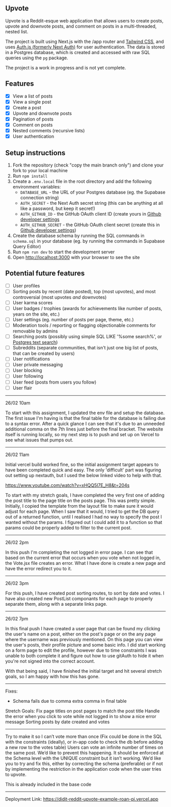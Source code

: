 ## Upvote

Upvote is a Reddit-esque web application that allows users to create posts, upvote and downvote posts, and comment on posts in a multi-threaded, nested list.

The project is built using Next.js with the /app router and [Tailwind CSS](https://tailwindcss.com/), and uses [Auth.js (formerly Next Auth)](https://authjs.dev/) for user authentication. The data is stored in a Postgres database, which is created and accessed with raw SQL queries using the `pg` package.

The project is a work in progress and is not yet complete.

## Features

- [x] View a list of posts
- [x] View a single post
- [x] Create a post
- [x] Upvote and downvote posts
- [x] Pagination of posts
- [x] Comment on posts
- [x] Nested comments (recursive lists)
- [x] User authentication

## Setup instructions

1. Fork the repository (check "copy the main branch only") and clone your fork to your local machine
2. Run `npm install`
3. Create a `.env.local` file in the root directory and add the following environment variables:
   - `DATABASE_URL` - the URL of your Postgres database (eg. the Supabase connection string)
   - `AUTH_SECRET` - the Next Auth secret string (this can be anything at all like a password, but keep it secret!)
   - `AUTH_GITHUB_ID` - the GitHub OAuth client ID (create yours in [Github developer settings](https://github.com/settings/developers)
   - `AUTH_GITHUB_SECRET` - the GitHub OAuth client secret (create this in [Github developer settings](https://github.com/settings/developers))
4. Create the database schema by running the SQL commands in `schema.sql` in your database (eg. by running the commands in Supabase Query Editor)
5. Run `npm run dev` to start the development server
6. Open [http://localhost:3000](http://localhost:3000) with your browser to see the site

## Potential future features

- [ ] User profiles
- [ ] Sorting posts by recent (date posted), top (most upvotes), and most controversial (most upvotes _and_ downvotes)
- [ ] User karma scores
- [ ] User badges / trophies (awards for achievements like number of posts, years on the site, etc.)
- [ ] User settings (eg. number of posts per page, theme, etc.)
- [ ] Moderation tools / reporting or flagging objectionable comments for removable by admins
- [ ] Searching posts (possibly using simple SQL LIKE '%some search%', or [Postgres text search](https://www.crunchydata.com/blog/postgres-full-text-search-a-search-engine-in-a-database))
- [ ] Subreddits (separate communities, that isn't just one big list of posts, that can be created by users)
- [ ] User notifications
- [ ] User private messaging
- [ ] User blocking
- [ ] User following
- [ ] User feed (posts from users you follow)
- [ ] User flair

---

26/02 10am

To start with this assignment, I updated the env file and setup the database. The first issue I'm having is that the final table for the database is failing due to a syntax error. After a quick glance I can see that it's due to an unneeded additional comma on the 7th lines just before the final bracket. The website itself is running locally, so my next step is to push and set up on Vercel to see what issues that pumps out.

---

26/02 11am

Initial vercel build worked fine, so the initial assignment target appears to have been completed quick and easy. The only 'difficult' part was figuring out setting up nextauth, but I used the below linked video to help with that.

https://www.youtube.com/watch?v=xHQQ5I7E_H8&t=204s

To start with my stretch goals, I have completed the very first one of adding the post title to the page title on the posts page. This was pretty simple. Initially, I copied the template from the layout file to make sure it would adjust for each page. When I saw that it would, I tried to get the DB query out of a returned function, until I realised I had no way to specify the post I wanted without the params. I figured out I could add it to a function so that params could be properly added to filter to the current post.

---

26/02 2pm

In this push I'm completing the not logged in error page. I can see that based on the current error that occurs when you vote when not logged in, the Vote.jsx file creates an error. What I have done is create a new page and have the error redirect you to it.

---

26/02 3pm

For this push, I have created post sorting routes, to sort by date and votes. I have also created new PostList componants for each page to properly separate them, along with a separate links page.

---

26/02 7pm

In this final push I have created a user page that can be found my clicking the user's name on a post, either on the post's page or on the any page where the username was previously mentioned. On this page you can view the user's posts, their profile picture and some basic info. I did start working on a form page to edit the profile, however due to time constraints I was unable to both complete it and figure out how to use gitAuth to hide it when you're not signed into the correct account.

With that being said, I have finished the initial target and hit several stretch goals, so I am happy with how this has gone.

---

Fixes:

- Schema fails due to comma extra comma in final table

Stretch Goals:
Fix page titles on post pages to match the post title
Handle the error when you click to vote while not logged in to show a nice error message
Sorting posts by date created and votes

---

Try to make it so I can’t vote more than once (Fix could be done in the SQL with the constraints (ideally), or in-app code to check the db before adding a new row to the votes table)
Users can vote an infinite number of times on the same post. We’d like to prevent this happening. It should be enforced at the Schema level with the UNIQUE constraint but it isn’t working. We’d like you to try and fix this, either by correcting the schema (preferable) or if not by implementing the restriction in the application code when the user tries to upvote.

This is already included in the base code

---

Deployment Link:
https://didit-reddit-upvote-example-roan-pi.vercel.app
